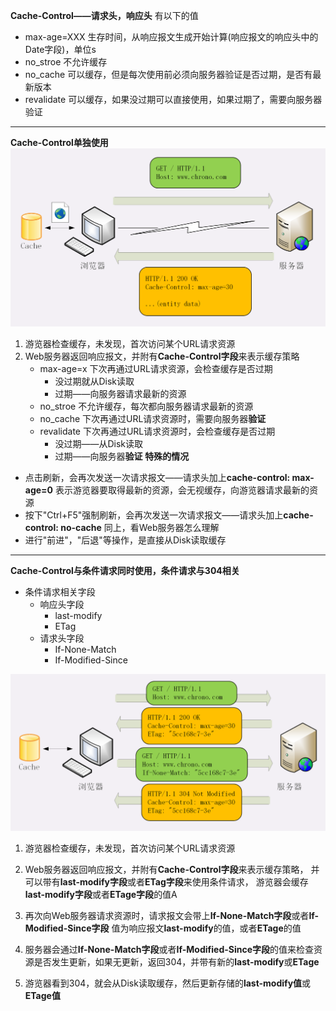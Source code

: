 **Cache-Control——请求头，响应头** 
有以下的值  

* max-age=XXX 
  生存时间，从响应报文生成开始计算(响应报文的响应头中的Date字段)，单位s   
* no_stroe 
  不允许缓存
* no_cache
  可以缓存，但是每次使用前必须向服务器验证是否过期，是否有最新版本
* revalidate
  可以缓存，如果没过期可以直接使用，如果过期了，需要向服务器验证

***

**Cache-Control单独使用** 
![img](p/img_1.png)

1. 游览器检查缓存，未发现，首次访问某个URL请求资源
2. Web服务器返回响应报文，并附有**Cache-Control字段**来表示缓存策略  
   * max-age=x 
     下次再通过URL请求资源，会检查缓存是否过期  
     * 没过期就从Disk读取
     * 过期——向服务器请求最新的资源
   * no_stroe 
     不允许缓存，每次都向服务器请求最新的资源
   * no_cache
     下次再通过URL请求资源时，需要向服务器**验证**
   * revalidate
     下次再通过URL请求资源时，会检查缓存是否过期  
     * 没过期——从Disk读取
     * 过期——向服务器**验证**
       **特殊的情况**
* 点击刷新，会再次发送一次请求报文——请求头加上**cache-control: max-age=0**
  表示游览器要取得最新的资源，会无视缓存，向游览器请求最新的资源
* 按下"Ctrl+F5"强制刷新，会再次发送一次请求报文——请求头加上**cache-control: no-cache**
  同上，看Web服务器怎么理解
* 进行"前进"，"后退"等操作，是直接从Disk读取缓存

***

**Cache-Control与条件请求同时使用，条件请求与304相关**

* 条件请求相关字段
  * 响应头字段  
    * last-modify 
    * ETag
  * 请求头字段
    * If-None-Match
    * If-Modified-Since

![img](p/img.png)

1. 游览器检查缓存，未发现，首次访问某个URL请求资源

2. Web服务器返回响应报文，并附有**Cache-Control字段**来表示缓存策略，
   并可以带有**last-modify字段**或者**ETag字段**来使用条件请求，
   游览器会缓存**last-modify字段**或者**ETage字段**的值A  

3. 再次向Web服务器请求资源时，请求报文会带上**If-None-Match字段**或者**If-Modified-Since字段**
    值为响应报文**last-modify**的值，或者**ETage**的值

4. 服务器会通过**If-None-Match字段**或者**If-Modified-Since字段**的值来检查资源是否发生更新，如果无更新，返回304，并带有新的**last-modify**或**ETage**

5. 游览器看到304，就会从Disk读取缓存，然后更新存储的**last-modify值**或**ETage值**
